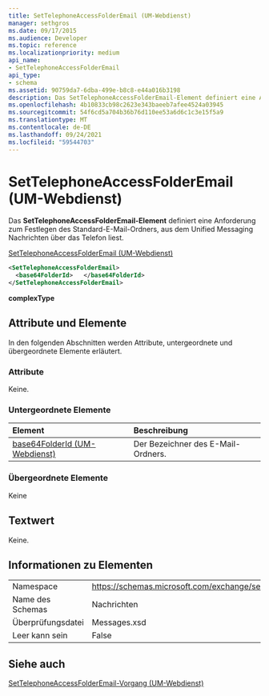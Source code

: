```yaml
---
title: SetTelephoneAccessFolderEmail (UM-Webdienst)
manager: sethgros
ms.date: 09/17/2015
ms.audience: Developer
ms.topic: reference
ms.localizationpriority: medium
api_name:
- SetTelephoneAccessFolderEmail
api_type:
- schema
ms.assetid: 90759da7-6dba-499e-b8c8-e44a016b3198
description: Das SetTelephoneAccessFolderEmail-Element definiert eine Anforderung zum Festlegen des Standard-E-Mail-Ordners, aus dem Unified Messaging Nachrichten über das Telefon liest.
ms.openlocfilehash: 4b10833cb98c2623e343baeeb7afee4524a03945
ms.sourcegitcommit: 54f6cd5a704b36b76d110ee53a6d6c1c3e15f5a9
ms.translationtype: MT
ms.contentlocale: de-DE
ms.lasthandoff: 09/24/2021
ms.locfileid: "59544703"
---
```

# <a name="settelephoneaccessfolderemail-um-web-service"></a>SetTelephoneAccessFolderEmail (UM-Webdienst)

Das **SetTelephoneAccessFolderEmail-Element** definiert eine Anforderung zum Festlegen des Standard-E-Mail-Ordners, aus dem Unified Messaging Nachrichten über das Telefon liest. 
  
[SetTelephoneAccessFolderEmail (UM-Webdienst)](settelephoneaccessfolderemail-um-web-service.md)
  
```xml
<SetTelephoneAccessFolderEmail>
  <base64FolderId>   </base64FolderId>
</SetTelephoneAccessFolderEmail>
```

 **complexType**
## <a name="attributes-and-elements"></a>Attribute und Elemente

In den folgenden Abschnitten werden Attribute, untergeordnete und übergeordnete Elemente erläutert.
  
### <a name="attributes"></a>Attribute

Keine.
  
### <a name="child-elements"></a>Untergeordnete Elemente

|**Element**|**Beschreibung**|
|:-----|:-----|
|[base64FolderId (UM-Webdienst)](base64folderid-um-web-service.md) <br/> |Der Bezeichner des E-Mail-Ordners.  <br/> |
   
### <a name="parent-elements"></a>Übergeordnete Elemente

Keine
  
## <a name="text-value"></a>Textwert

Keine.
  
## <a name="element-information"></a>Informationen zu Elementen

|||
|:-----|:-----|
|Namespace  <br/> |https://schemas.microsoft.com/exchange/services/2006/messages  <br/> |
|Name des Schemas  <br/> |Nachrichten  <br/> |
|Überprüfungsdatei  <br/> |Messages.xsd  <br/> |
|Leer kann sein  <br/> |False  <br/> |
   
## <a name="see-also"></a>Siehe auch



[SetTelephoneAccessFolderEmail-Vorgang (UM-Webdienst)](settelephoneaccessfolderemail-operation-um-web-service.md)

